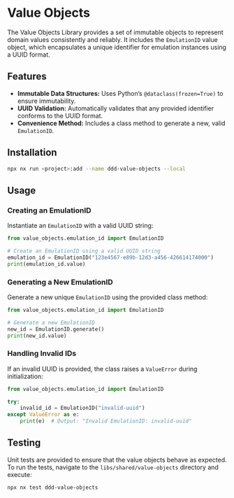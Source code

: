 # Value Objects

The Value Objects Library provides a set of immutable objects to represent domain values consistently and reliably. It includes the `EmulationID` value object, which encapsulates a unique identifier for emulation instances using a UUID format.

## Features

- **Immutable Data Structures:** Uses Python’s `@dataclass(frozen=True)` to ensure immutability.
- **UUID Validation:** Automatically validates that any provided identifier conforms to the UUID format.
- **Convenience Method:** Includes a class method to generate a new, valid `EmulationID`.

## Installation

```bash
npx nx run <project>:add --name ddd-value-objects --local
```

## Usage

### Creating an EmulationID

Instantiate an `EmulationID` with a valid UUID string:

```python
from value_objects.emulation_id import EmulationID

# Create an EmulationID using a valid UUID string
emulation_id = EmulationID("123e4567-e89b-12d3-a456-426614174000")
print(emulation_id.value)
```

### Generating a New EmulationID

Generate a new unique `EmulationID` using the provided class method:

```python
from value_objects.emulation_id import EmulationID

# Generate a new EmulationID
new_id = EmulationID.generate()
print(new_id.value)
```

### Handling Invalid IDs

If an invalid UUID is provided, the class raises a `ValueError` during initialization:

```python
from value_objects.emulation_id import EmulationID

try:
    invalid_id = EmulationID("invalid-uuid")
except ValueError as e:
    print(e)  # Output: "Invalid EmulationID: invalid-uuid"
```

## Testing

Unit tests are provided to ensure that the value objects behave as expected. To run the tests, navigate to the `libs/shared/value-objects` directory and execute:

```bash
npx nx test ddd-value-objects
```

